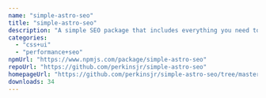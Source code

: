 ```yaml
---
name: "simple-astro-seo"
title: "simple-astro-seo"
description: "A simple SEO package that includes everything you need to rank and share your content with others"
categories:
  - "css+ui"
  - "performance+seo"
npmUrl: "https://www.npmjs.com/package/simple-astro-seo"
repoUrl: "https://github.com/perkinsjr/simple-astro-seo"
homepageUrl: "https://github.com/perkinsjr/simple-astro-seo/tree/master/"
downloads: 34
---
```

